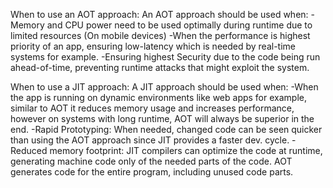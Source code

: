 When to use an AOT approach:
An AOT approach should be used when:
-Memory and CPU power need to be used optimally during runtime due to limited resources (On mobile devices)
-When the performance is highest priority of an app, ensuring low-latency which is needed by real-time systems for example.
-Ensuring highest Security due to the code being run ahead-of-time, preventing runtime attacks that might exploit the system.

When to use a JIT approach:
A JIT approach should be used when:
-When the app is running on dynamic environments like web apps for example, similar to AOT it reduces memory usage and increases performance, however on systems with long runtime, AOT will always be superior in the end.
-Rapid Prototyping: When needed, changed code can be seen quicker than using the AOT approach since JIT provides a faster dev. cycle.
-Reduced memory footprint: JIT compilers can optimize the code  at runtime, generating machine code only of the needed parts of the code. AOT generates code for the entire program, including unused code parts.